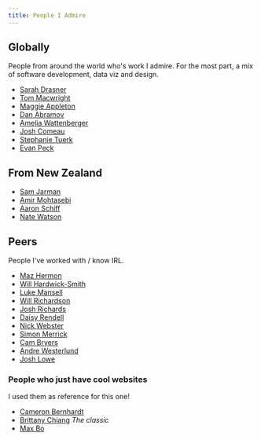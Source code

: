 ```yaml
---
title: People I Admire
---
```


## Globally

People from around the world who's work I admire. For the most part, a mix of software development, data viz and design. 

- [Sarah Drasner](https://sarah.dev)
- [Tom Macwright](https://macwright.com)
- [Maggie Appleton](https://maggieappleton.com)
- [Dan Abramov](https://danabra.mov)
- [Amelia Wattenberger](https://wattenberger.com)
- [Josh Comeau](https://www.joshwcomeau.com)
- [Stephanie Tuerk](https://stephanietuerk.net)
- [Evan Peck](https://evanpeck.github.io/)

## From New Zealand

- [Sam Jarman](https://www.samjarman.co.nz)
- [Amir Mohtasebi](https://mohtasebi.com)
- [Aaron Schiff](https://schiff.nz/)
- [Nate Watson](https://nw.nz/)

## Peers

People I've worked with / know IRL.

- [Maz Hermon](https://github.com/mazhermon)
- [Will Hardwick-Smith](https://www.willhs.me)
- [Luke Mansell](https://github.com/lukemansell)
- [Will Richardson](https://willhbr.net)
- [Josh Richards](https://josh.work)
- [Daisy Rendell](https://dazede.github.io)
- [Nick Webster](https://nick.geek.nz)
- [Simon Merrick](https://simonmerrick.com)
- [Cam Bryers](https://www.cameronbryers.dev)
- [Andre Westerlund](https://www.andrewesterlund.com)
- [Josh Lowe](https://www.joshjohnlowe.com)

### People who just have cool websites

I used them as reference for this one!

- [Cameron Bernhardt](https://cameronbernhardt.com)
- [Brittany Chiang](https://brittanychiang.com) *The classic*
- [Max Bo](https://maxbo.me)
